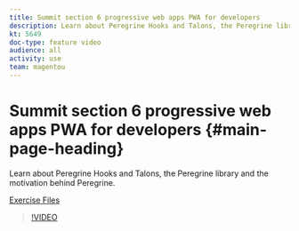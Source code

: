 ```yaml
---
title: Summit section 6 progressive web apps PWA for developers
description: Learn about Peregrine Hooks and Talons, the Peregrine library and the motivation behind Peregrine.
kt: 5649
doc-type: feature video
audience: all
activity: use
team: magentou
---
```


# Summit section 6 progressive web apps PWA for developers {#main-page-heading}

Learn about Peregrine Hooks and Talons, the Peregrine library and the motivation behind Peregrine.

[Exercise Files](./assets/PWA-Exercise-Skeleton-files.zip)

>[!VIDEO](https://video.tv.adobe.com/v/35720)
